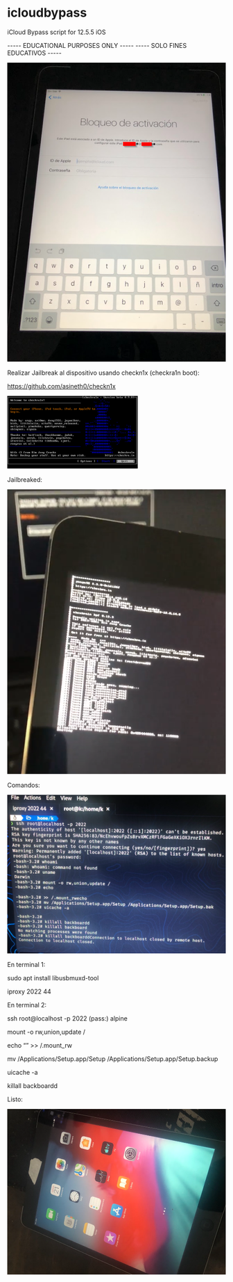 # icloudbypass
iCloud Bypass script for 12.5.5 iOS


----- EDUCATIONAL PURPOSES ONLY -----
----- SOLO FINES EDUCATIVOS -----



![blocked ipad](https://raw.githubusercontent.com/pollonegro/icloudbypass/main/blocked.png)



Realizar Jailbreak al dispositivo usando checkn1x (checkra1n boot):

https://github.com/asineth0/checkn1x

![checkn1x image](https://raw.githubusercontent.com/pollonegro/icloudbypass/main/checkn1x.png)


Jailbreaked:

![jailbreak](https://raw.githubusercontent.com/pollonegro/icloudbypass/main/jailbreak.png)




Comandos:

![comandos](https://raw.githubusercontent.com/pollonegro/icloudbypass/main/commands.png)

En terminal 1:

sudo apt install libusbmuxd-tool

iproxy 2022 44


En terminal 2:

ssh root@localhost -p 2022                   (pass:) alpine

mount -o rw,union,update /

echo “” >> /.mount_rw

mv /Applications/Setup.app/Setup /Applications/Setup.app/Setup.backup

uicache -a

killall backboardd




Listo:

![free](https://raw.githubusercontent.com/pollonegro/icloudbypass/main/free.png)




